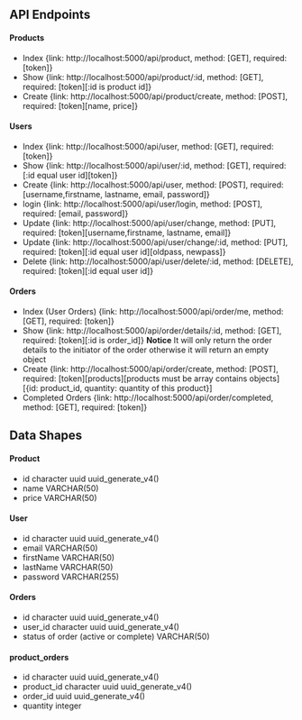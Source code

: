 ## API Endpoints

#### Products

- Index {link: http://localhost:5000/api/product, method: [GET], required: [token]}
- Show {link: http://localhost:5000/api/product/:id, method: [GET], required: [token][:id is product id]}
- Create {link: http://localhost:5000/api/product/create, method: [POST], required: [token][name, price]}

#### Users

- Index {link: http://localhost:5000/api/user, method: [GET], required: [token]}
- Show {link: http://localhost:5000/api/user/:id, method: [GET], required: [:id equal user id][token]}
- Create {link: http://localhost:5000/api/user, method: [POST], required: [username,firstname,
  lastname, email, password]}
- login {link: http://localhost:5000/api/user/login, method: [POST], required: [email, password]}
- Update {link: http://localhost:5000/api/user/change, method: [PUT], required: [token][username,firstname, lastname, email]}
- Update {link: http://localhost:5000/api/user/change/:id, method: [PUT], required: [token][:id equal user id][oldpass, newpass]}
- Delete {link: http://localhost:5000/api/user/delete/:id, method: [DELETE], required: [token][:id equal user id]}

#### Orders

- Index (User Orders) {link: http://localhost:5000/api/order/me, method: [GET], required: [token]}
- Show {link: http://localhost:5000/api/order/details/:id, method: [GET], required: [token][:id is order_id]} **Notice** It will only return the order details to the initiator of the order otherwise it will return an empty object
- Create {link: http://localhost:5000/api/order/create, method: [POST], required: [token][products][products must be array contains objects][{id: product_id, quantity: quantity of this product}]
- Completed Orders {link: http://localhost:5000/api/order/completed, method: [GET], required: [token]}

## Data Shapes

#### Product

- id character uuid uuid_generate_v4()
- name VARCHAR(50)
- price VARCHAR(50)

#### User

- id character uuid uuid_generate_v4()
- email VARCHAR(50)
- firstName VARCHAR(50)
- lastName VARCHAR(50)
- password VARCHAR(255)

#### Orders

- id character uuid uuid_generate_v4()
- user_id character uuid uuid_generate_v4()
- status of order (active or complete) VARCHAR(50)

#### product_orders

- id character uuid uuid_generate_v4()
- product_id character uuid uuid_generate_v4()
- order_id uuid uuid_generate_v4()
- quantity integer
